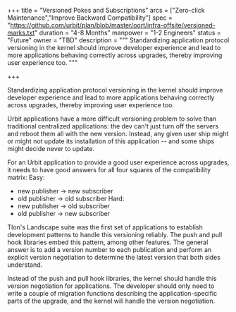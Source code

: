+++
title = "Versioned Pokes and Subscriptions"
arcs = ["Zero-click Maintenance","Improve Backward Compatibility"]
spec = "https://github.com/urbit/plan/blob/master/oort/infra-offsite/versioned-marks.txt"
duration = "4-8 Months"
manpower = "1-2 Engineers"
status = "Future"
owner = "TBD"
description = """
Standardizing application protocol versioning in the kernel should improve developer experience and lead to more applications behaving correctly across upgrades, thereby improving user experience too.
"""

+++

Standardizing application protocol versioning in the kernel should improve developer experience and lead to more applications behaving correctly across upgrades, thereby improving user experience too.

Urbit applications have a more difficult versioning problem to solve than traditional centralized applications: the dev can't just turn off the servers and reboot them all with the new version.  Instead, any given user ship might or might not update its installation of this application -- and some ships might decide never to update.

For an Urbit application to provide a good user experience across upgrades, it needs to have good answers for all four squares of the compatibility matrix:
Easy:
- new publisher -> new subscriber
- old publisher -> old subscriber
Hard:
- new publisher -> old subscriber
- old publisher -> new subscriber

Tlon's Landscape suite was the first set of applications to establish development patterns to handle this versioning reliably.  The push and pull hook libraries embed this pattern, among other features.  The general answer is to add a version number to each publication and perform an explicit version negotiation to determine the latest version that both sides understand.

Instead of the push and pull hook libraries, the kernel should handle this version negotiation for applications.  The developer should only need to write a couple of migration functions describing the application-specific parts of the upgrade, and the kernel will handle the version negotiation.